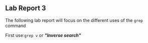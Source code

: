 __Lab Report 3__
---

The following lab report will focus on the different uses of the `grep` command

First use:`grep v` or ***"Inverse search"***
